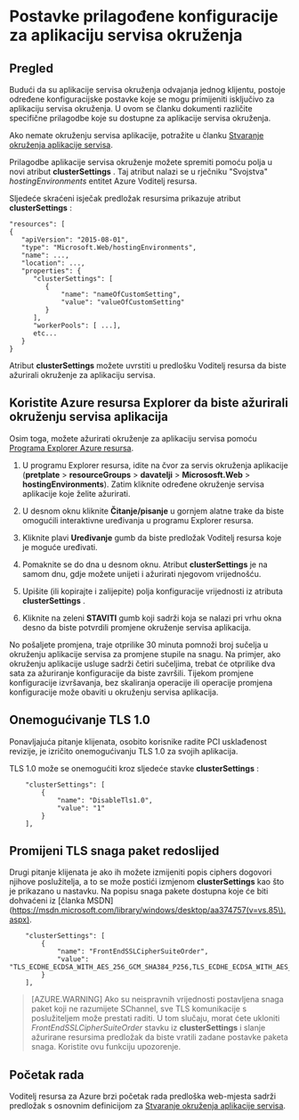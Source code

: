 <properties
    pageTitle="Prilagođene postavke za aplikaciju servisa okruženja"
    description="Postavke prilagođene konfiguracije za aplikaciju servisa okruženja"
    services="app-service"
    documentationCenter=""
    authors="stefsch"
    manager="nirma"
    editor=""/>

<tags
    ms.service="app-service"
    ms.workload="na"
    ms.tgt_pltfrm="na"
    ms.devlang="na"
    ms.topic="article"
    ms.date="08/22/2016"
    ms.author="stefsch"/>

# <a name="custom-configuration-settings-for-app-service-environments"></a>Postavke prilagođene konfiguracije za aplikaciju servisa okruženja

## <a name="overview"></a>Pregled ##
Budući da su aplikacije servisa okruženja odvajanja jednog klijentu, postoje određene konfiguracijske postavke koje se mogu primijeniti isključivo za aplikaciju servisa okruženja. U ovom se članku dokumenti različite specifične prilagodbe koje su dostupne za aplikacije servisa okruženja.

Ako nemate okruženju servisa aplikacije, potražite u članku [Stvaranje okruženja aplikacije servisa](app-service-web-how-to-create-an-app-service-environment.md).

Prilagodbe aplikacije servisa okruženje možete spremiti pomoću polja u novi atribut **clusterSettings** . Taj atribut nalazi se u rječniku "Svojstva" *hostingEnvironments* entitet Azure Voditelj resursa.

Sljedeće skraćeni isječak predložak resursima prikazuje atribut **clusterSettings** :


    "resources": [
    {
       "apiVersion": "2015-08-01",
       "type": "Microsoft.Web/hostingEnvironments",
       "name": ...,
       "location": ...,
       "properties": {
          "clusterSettings": [
             {
                 "name": "nameOfCustomSetting",
                 "value": "valueOfCustomSetting"
             }
          ],
          "workerPools": [ ...],
          etc...
       }
    }

Atribut **clusterSettings** možete uvrstiti u predlošku Voditelj resursa da biste ažurirali okruženje za aplikaciju servisa.

## <a name="use-azure-resource-explorer-to-update-an-app-service-environment"></a>Koristite Azure resursa Explorer da biste ažurirali okruženju servisa aplikacija
Osim toga, možete ažurirati okruženje za aplikaciju servisa pomoću [Programa Explorer Azure resursa](https://resources.azure.com).  

1. U programu Explorer resursa, idite na čvor za servis okruženja aplikacije (**pretplate** > **resourceGroups** > **davatelji** > **Micrososft.Web** > **hostingEnvironments**). Zatim kliknite određene okruženje servisa aplikacije koje želite ažurirati.

2. U desnom oknu kliknite **Čitanje/pisanje** u gornjem alatne trake da biste omogućili interaktivne uređivanja u programu Explorer resursa.  

3. Kliknite plavi **Uređivanje** gumb da biste predložak Voditelj resursa koje je moguće uređivati.

4. Pomaknite se do dna u desnom oknu. Atribut **clusterSettings** je na samom dnu, gdje možete unijeti i ažurirati njegovom vrijednošću.

5. Upišite (ili kopirajte i zalijepite) polja konfiguracije vrijednosti iz atributa **clusterSettings** .  

6. Kliknite na zeleni **STAVITI** gumb koji sadrži koja se nalazi pri vrhu okna desno da biste potvrdili promjene okruženje servisa aplikacija.

No pošaljete promjena, traje otprilike 30 minuta pomnoži broj sučelja u okruženju aplikacije servisa za promjene stupile na snagu.
Na primjer, ako okruženju aplikacije usluge sadrži četiri sučeljima, trebat će otprilike dva sata za ažuriranje konfiguracije da biste završili. Tijekom promjene konfiguracije izvršavanja, bez skaliranja operacije ili operacije promjena konfiguracije može obaviti u okruženju servisa aplikacija.

## <a name="disable-tls-10"></a>Onemogućivanje TLS 1.0 ##
Ponavljajuća pitanje klijenata, osobito korisnike radite PCI usklađenost revizije, je izričito onemogućivanju TLS 1.0 za svojih aplikacija.

TLS 1.0 može se onemogućiti kroz sljedeće stavke **clusterSettings** :

        "clusterSettings": [
            {
                "name": "DisableTls1.0",
                "value": "1"
            }
        ],

## <a name="change-tls-cipher-suite-order"></a>Promijeni TLS snaga paket redoslijed ##
Drugi pitanje klijenata je ako ih možete izmijeniti popis ciphers dogovori njihove poslužitelja, a to se može postići izmjenom **clusterSettings** kao što je prikazano u nastavku. Na popisu snaga pakete dostupna koje će biti dohvaćeni iz [članka MSDN] (https://msdn.microsoft.com/library/windows/desktop/aa374757(v=vs.85\).aspx).

        "clusterSettings": [
            {
                "name": "FrontEndSSLCipherSuiteOrder",
                "value": "TLS_ECDHE_ECDSA_WITH_AES_256_GCM_SHA384_P256,TLS_ECDHE_ECDSA_WITH_AES_128_GCM_SHA256_P256,TLS_ECDHE_RSA_WITH_AES_256_CBC_SHA384_P256,TLS_ECDHE_RSA_WITH_AES_128_CBC_SHA256_P256,TLS_ECDHE_RSA_WITH_AES_256_CBC_SHA_P256,TLS_ECDHE_RSA_WITH_AES_128_CBC_SHA_P256"
            }
        ],

> [AZURE.WARNING]  Ako su neispravnih vrijednosti postavljena snaga paket koji ne razumijete SChannel, sve TLS komunikacije s poslužiteljem može prestati raditi. U tom slučaju, morat ćete ukloniti *FrontEndSSLCipherSuiteOrder* stavku iz **clusterSettings** i slanje ažurirane resursima predložak da biste vratili zadane postavke paketa snaga.  Koristite ovu funkciju upozorenje.

## <a name="get-started"></a>Početak rada
Voditelj resursa za Azure brzi početak rada predloška web-mjesta sadrži predložak s osnovnim definicijom za [Stvaranje okruženja aplikacije servisa](https://azure.microsoft.com/documentation/templates/201-web-app-ase-create/).


<!-- LINKS -->

<!-- IMAGES -->
